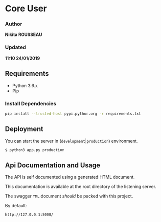 # Core User

### Author
__Nikita ROUSSEAU__
### Updated
__11:10 24/01/2019__

## Requirements

- Python 3.6.x
- Pip

### Install Dependencies

```bash
pip install --trusted-host pypi.python.org -r requirements.txt
```

## Deployment

You can start the server in (`development`|`production`) environment.

```bash
$ python3 app.py production
```

## Api Documentation and Usage

The API is self documented using a generated HTML document.

This documentation is available at the root directory of the listening server.

The swagger `YML` document *should* be packed with this project.

By default:
```
http://127.0.0.1:5000/
```

